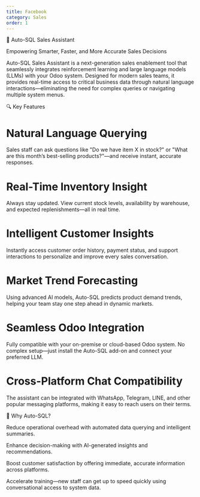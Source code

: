 ```yaml
---
title: Facebook
category: Sales
order: 1
---
```



🌟 Auto-SQL Sales Assistant

Empowering Smarter, Faster, and More Accurate Sales Decisions

Auto-SQL Sales Assistant is a next-generation sales enablement tool that seamlessly integrates reinforcement learning and large language models (LLMs) with your Odoo system. Designed for modern sales teams, it provides real-time access to critical business data through natural language interactions—eliminating the need for complex queries or navigating multiple system menus.

🔍 Key Features

# Natural Language Querying

Sales staff can ask questions like "Do we have item X in stock?" or "What are this month’s best-selling products?"—and receive instant, accurate responses.

# Real-Time Inventory Insight

Always stay updated. View current stock levels, availability by warehouse, and expected replenishments—all in real time.

# Intelligent Customer Insights
Instantly access customer order history, payment status, and support interactions to personalize and improve every sales conversation.

# Market Trend Forecasting
Using advanced AI models, Auto-SQL predicts product demand trends, helping your team stay one step ahead in dynamic markets.

# Seamless Odoo Integration
Fully compatible with your on-premise or cloud-based Odoo system. No complex setup—just install the Auto-SQL add-on and connect your preferred LLM.

# Cross-Platform Chat Compatibility
The assistant can be integrated with WhatsApp, Telegram, LINE, and other popular messaging platforms, making it easy to reach users on their terms.

🧠 Why Auto-SQL?

Reduce operational overhead with automated data querying and intelligent summaries.

Enhance decision-making with AI-generated insights and recommendations.

Boost customer satisfaction by offering immediate, accurate information across platforms.

Accelerate training—new staff can get up to speed quickly using conversational access to system data.


